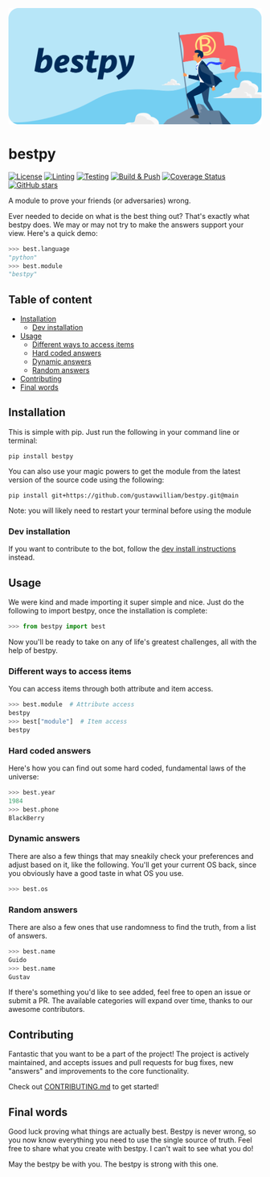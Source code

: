 ![bestpy-image](bestpy-image.png)

# bestpy

[![License](https://badgen.net/github/license/gustavwilliam/bestpy)](https://github.com/gustavwilliam/bestpy/blob/main/LICENSE)
[![Linting](https://github.com/gustavwilliam/bestpy/actions/workflows/linting.yaml/badge.svg?branch=main)](https://github.com/gustavwilliam/bestpy/actions/workflows/linting.yaml)
[![Testing](https://github.com/gustavwilliam/bestpy/actions/workflows/testing.yaml/badge.svg?branch=main)](https://github.com/gustavwilliam/bestpy/actions/workflows/testing.yaml)
[![Build & Push](https://github.com/gustavwilliam/bestpy/actions/workflows/publish.yml/badge.svg)](https://github.com/gustavwilliam/bestpy/actions/workflows/publish.yml)
[![Coverage Status](https://coveralls.io/repos/github/gustavwilliam/bestpy/badge.svg?branch=main)](https://coveralls.io/github/gustavwilliam/bestpy?branch=main)
[![GitHub stars](https://img.shields.io/github/stars/gustavwilliam/bestpy?style=social&label=Star&maxAge=2592000)](https://github.com/gustavwilliam/bestpy/stargazers/)

A module to prove your friends (or adversaries) wrong.

Ever needed to decide on what is the best thing out? That's exactly what bestpy does.
We may or may not try to make the answers support your view. Here's a quick demo:

```python
>>> best.language
"python"
>>> best.module
"bestpy"
```

## Table of content

- [Installation](#installation)<br>
  - [Dev installation](#dev-installation)<br>
- [Usage](#usage)<br>
  - [Different ways to access items](#different-ways-to-access-items)<br>
  - [Hard coded answers](#hard-coded-answers)<br>
  - [Dynamic answers](#dynamic-answers)<br>
  - [Random answers](#random-answers)<br>
- [Contributing](#contributing)<br>
- [Final words](#final-words)

## Installation
This is simple with pip. Just run the following in your command line or terminal:

```
pip install bestpy
```

You can also use your magic powers to get the module from the latest version of the source code using the following:

```
pip install git+https://github.com/gustavwilliam/bestpy.git@main
```
Note: you will likely need to restart your terminal before using the module

### Dev installation
If you want to contribute to the bot, follow the [dev install instructions](CONTRIBUTING.md#dev-installation) instead.

## Usage
We were kind and made importing it super simple and nice. Just do the following to import bestpy, once the installation is complete:

```python
>>> from bestpy import best
```

Now you'll be ready to take on any of life's greatest challenges, all with the help of bestpy.

### Different ways to access items

You can access items through both attribute and item access.

```python
>>> best.module  # Attribute access
bestpy
>>> best["module"]  # Item access
bestpy
```

### Hard coded answers

Here's how you can find out some hard coded, fundamental laws of the universe:

```py
>>> best.year
1984
>>> best.phone
BlackBerry
```

### Dynamic answers

There are also a few things that may sneakily check your preferences and adjust based on it, like the following.
You'll get your current OS back, since you obviously have a good taste in what OS you use.

```python
>>> best.os
```

### Random answers

There are also a few ones that use randomness to find the truth, from a list of answers.

```py
>>> best.name
Guido
>>> best.name
Gustav
```

If there's something you'd like to see added, feel free to open an issue or submit a PR.
The available categories will expand over time, thanks to our awesome contributors.

## Contributing

Fantastic that you want to be a part of the project! The project is actively maintained, and accepts issues and
pull requests for bug fixes, new "answers" and improvements to the core functionality.

Check out [CONTRIBUTING.md](CONTRIBUTING.md) to get started!

## Final words
Good luck proving what things are actually best. Bestpy is never wrong,
so you now know everything you need to use the single source of truth.
Feel free to share what you create with bestpy. I can't wait to see what you do!

May the bestpy be with you. The bestpy is strong with this one.
